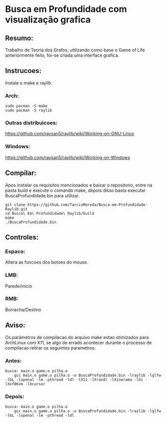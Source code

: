 # Busca em Profundidade com visualização grafica

## Resumo:
Trabalho de Teoria dos Grafos, utilizando como base o Game of Life anteriormente feito, foi-se criada uma interface grafica.

## Instrucoes:
Instale o make e raylib.

### Arch:
```
sudo pacman -S make
sudo pacman -S raylib
``` 

### Outras distribuicoes:
https://github.com/raysan5/raylib/wiki/Working-on-GNU-Linux

### Windows:
https://github.com/raysan5/raylib/wiki/Working-on-Windows

## Compilar:
Apos instalar os requisitos mencionados e baixar o repositorio, entre na pasta build e execute o comando make, depois disso basta executar BuscaProfundidade.bin para utilizar.
```
git clone https://github.com/TarcisMoreda/Busca-em-Profundidade-Raylib.git
cd Busca\ Em\ Profundidade\ Raylib/build
make
./BuscaProfundidade.bin
```

## Controles:
### Espaco:
Altera as funcoes dos botoes do mouse.
### LMB:
Parede/inicio
### RMB:
Borracha/Destino

## Aviso:
Os parâmetros de compilacao do arquivo make estao otimizados para ArchLinux com X11, se algo de errado acontecer durante o processo de compilacao retirar os seguintes parametros:

### Antes:
```
busca: main.o game.o pilha.o
	gcc main.o game.o pilha.o -o BuscaProfundidade.bin -lraylib -lglfw -lGL -lopenal -lm -pthread -ldl -lX11 -lXrandr -lXinerama -lXi -lXxf86vm -lXcursor
```

### Depois:
```
busca: main.o game.o pilha.o
	gcc main.o game.o pilha.o -o BuscaProfundidade.bin -lraylib -lglfw -lGL -lopenal -lm -pthread -ldl
```
